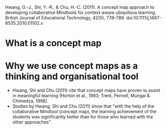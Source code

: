 Hwang, G.-J., Shi, Y.-R., & Chu, H.-C. (2011). A concept map approach to developing collaborative Mindtools for context-aware ubiquitous learning. British Journal of Educational Technology, 42(5), 778–789. doi:10.1111/j.1467-8535.2010.01102.x

# What is a concept map

# Why we use concept maps as a thinking and organisational tool

- Hwang, Shi and Chu (2011) cite that concept maps have proven to assist in meaningful learning (Horton et al., 1993; Trent, Pernell, Mungai & Chimedza, 1998).
- Studies by Hwang, Shi and Chu (2011) show that "with the help of the collaborative Mindtool (concept map), the learning achievement of the students was significantly better than for those who learned with the other approaches".